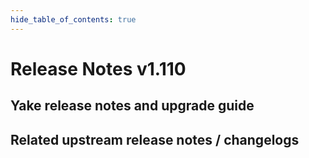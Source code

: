 ```yaml
---
hide_table_of_contents: true
---
```


# Release Notes v1.110

## Yake release notes and upgrade guide

## Related upstream release notes / changelogs

